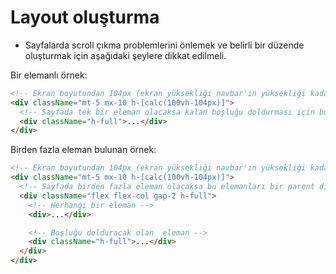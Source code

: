 # Layout oluşturma

- Sayfalarda scroll çıkma problemlerini önlemek ve belirli bir düzende oluşturmak için aşağıdaki şeylere dikkat edilmeli.

Bir elemanlı örnek:

```html
<!-- Ekran boyutundan 104px (ekran yüksekliği navbar'ın yüksekliği kadar azaltılmış) yüksekliğinde sayfa içeriği boyutumuz var. -->
<div className="mt-5 mx-10 h-[calc(100vh-104px)]">
  <!-- Sayfada tek bir eleman olacaksa kalan boşluğu doldurması için bu elemana h-full eklemeliyiz. -->
  <div className="h-full">...</div>
</div>
```

Birden fazla eleman bulunan örnek:

```html
<!-- Ekran boyutundan 104px (ekran yüksekliği navbar'ın yüksekliği kadar azaltılmış) yüksekliğinde sayfa içeriği boyutumuz var. -->
<div className="mt-5 mx-10 h-[calc(100vh-104px)]">
  <!-- Sayfada birden fazla eleman olacaksa bu elemanları bir parent div'e almalı ve aşağıdaki class'ları vermeliyiz. -->
  <div className="flex flex-col gap-2 h-full">
    <!-- Herhangi bir eleman -->
    <div>...</div>

    <!-- Boşluğu dolduracak olan  eleman -->
    <div className="h-full">...</div>
  </div>
</div>
```
